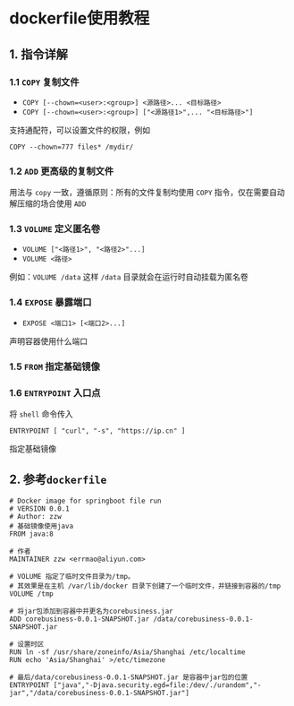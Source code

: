 # dockerfile使用教程

## 1. 指令详解

### 1.1 `COPY` 复制文件

- `COPY [--chown=<user>:<group>] <源路径>... <目标路径>`
- `COPY [--chown=<user>:<group>] ["<源路径1>",... "<目标路径>"]`

支持通配符，可以设置文件的权限，例如

```
COPY --chown=777 files* /mydir/
```

### 1.2 `ADD` 更高级的复制文件

用法与 `copy` 一致，遵循原则：所有的文件复制均使用 `COPY` 指令，仅在需要自动解压缩的场合使用 `ADD`

### 1.3 `VOLUME` 定义匿名卷

- `VOLUME ["<路径1>", "<路径2>"...]`
- `VOLUME <路径>`

例如：`VOLUME /data` 这样 `/data` 目录就会在运行时自动挂载为匿名卷

### 1.4 `EXPOSE` 暴露端口

- `EXPOSE <端口1> [<端口2>...]`

声明容器使用什么端口

### 1.5 `FROM` 指定基础镜像

### 1.6 `ENTRYPOINT` 入口点

将 `shell` 命令传入

```
ENTRYPOINT [ "curl", "-s", "https://ip.cn" ]
```

指定基础镜像

## 2. 参考`dockerfile`

```
# Docker image for springboot file run
# VERSION 0.0.1
# Author: zzw
# 基础镜像使用java
FROM java:8

# 作者
MAINTAINER zzw <errmao@aliyun.com>

# VOLUME 指定了临时文件目录为/tmp。
# 其效果是在主机 /var/lib/docker 目录下创建了一个临时文件，并链接到容器的/tmp
VOLUME /tmp

# 将jar包添加到容器中并更名为corebusiness.jar
ADD corebusiness-0.0.1-SNAPSHOT.jar /data/corebusiness-0.0.1-SNAPSHOT.jar

# 设置时区
RUN ln -sf /usr/share/zoneinfo/Asia/Shanghai /etc/localtime
RUN echo 'Asia/Shanghai' >/etc/timezone

# 最后/data/corebusiness-0.0.1-SNAPSHOT.jar 是容器中jar包的位置
ENTRYPOINT ["java","-Djava.security.egd=file:/dev/./urandom","-jar","/data/corebusiness-0.0.1-SNAPSHOT.jar"]
```
